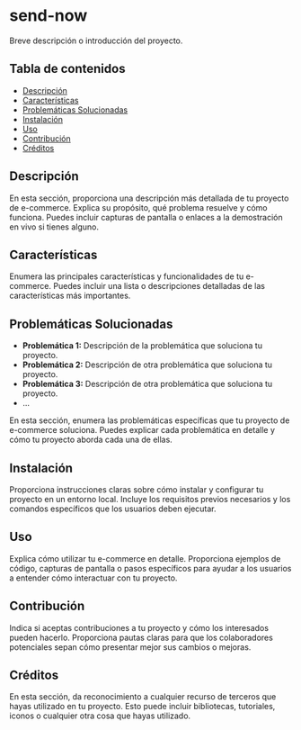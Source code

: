# send-now


Breve descripción o introducción del proyecto.

## Tabla de contenidos

- [Descripción](#descripción)
- [Características](#características)
- [Problemáticas Solucionadas](#problemáticas-solucionadas)
- [Instalación](#instalación)
- [Uso](#uso)
- [Contribución](#contribución)
- [Créditos](#créditos)
  
## Descripción

En esta sección, proporciona una descripción más detallada de tu proyecto de e-commerce. Explica su propósito, qué problema resuelve y cómo funciona. Puedes incluir capturas de pantalla o enlaces a la demostración en vivo si tienes alguno.

## Características

Enumera las principales características y funcionalidades de tu e-commerce. Puedes incluir una lista o descripciones detalladas de las características más importantes.

## Problemáticas Solucionadas

- **Problemática 1:** Descripción de la problemática que soluciona tu proyecto.
- **Problemática 2:** Descripción de otra problemática que soluciona tu proyecto.
- **Problemática 3:** Descripción de otra problemática que soluciona tu proyecto.
- ...

En esta sección, enumera las problemáticas específicas que tu proyecto de e-commerce soluciona. Puedes explicar cada problemática en detalle y cómo tu proyecto aborda cada una de ellas.

## Instalación

Proporciona instrucciones claras sobre cómo instalar y configurar tu proyecto en un entorno local. Incluye los requisitos previos necesarios y los comandos específicos que los usuarios deben ejecutar.

## Uso

Explica cómo utilizar tu e-commerce en detalle. Proporciona ejemplos de código, capturas de pantalla o pasos específicos para ayudar a los usuarios a entender cómo interactuar con tu proyecto.

## Contribución

Indica si aceptas contribuciones a tu proyecto y cómo los interesados pueden hacerlo. Proporciona pautas claras para que los colaboradores potenciales sepan cómo presentar mejor sus cambios o mejoras.

## Créditos

En esta sección, da reconocimiento a cualquier recurso de terceros que hayas utilizado en tu proyecto. Esto puede incluir bibliotecas, tutoriales, iconos o cualquier otra cosa que hayas utilizado.
